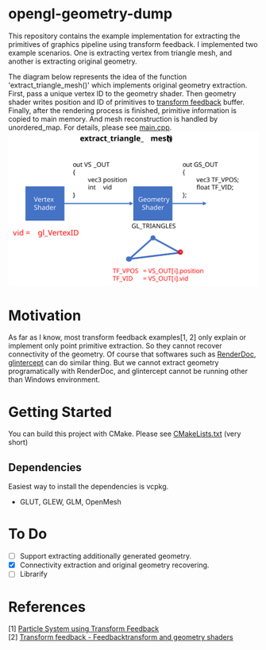 # opengl-geometry-dump
This repository contains the example implementation for extracting the primitives of graphics pipeline using transform feedback. I implemented two example scenarios. One is extracting vertex from triangle mesh, and another is extracting original geometry.   
  
The diagram below represents the idea of the function 'extract_triangle_mesh()' which implements original geometry extraction.  First, pass a unique vertex ID to the geometry shader. Then geometry shader writes position and ID of primitives to [transform feedback](https://www.khronos.org/opengl/wiki/Transform_Feedback) buffer. Finally, after the rendering process is finished, primitive information is copied to main memory. And mesh reconstruction is handled by unordered_map. For details, please see [main.cpp](src/main.cpp).
![Idea of extract_triangle_mesh function](image/extract_triangle_mesh.svg)

# Motivation
As far as I know, most transform feedback examples[1, 2] only explain or implement only point primitive extraction. So they cannot recover connectivity of the geometry. Of course that softwares such as [RenderDoc](https://renderdoc.org/), [glintercept](https://github.com/dtrebilco/glintercept) can do similar thing. But we cannot extract geometry programatically with RenderDoc, and glintercept cannot be running other than Windows environment.

# Getting Started
You can build this project with CMake. Please see [CMakeLists.txt](CMakeLists.txt) (very short)

## Dependencies
Easiest way to install the dependencies is vcpkg.
- GLUT, GLEW, GLM, OpenMesh

# To Do
- [ ] Support extracting additionally generated geometry.
- [x] Connectivity extraction and original geometry recovering.
- [ ] Librarify 

# References
[1] [Particle System using Transform Feedback](https://ogldev.org/www/tutorial28/tutorial28.html)  
[2] [Transform feedback - Feedbacktransform and geometry shaders](https://open.gl/feedback)